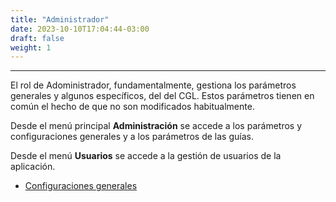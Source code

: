 ```yaml
---
title: "Administrador"
date: 2023-10-10T17:04:44-03:00
draft: false
weight: 1
---
```


---

El rol de Adoministrador, fundamentalmente, gestiona los parámetros generales y algunos específicos, del del CGL. Estos parámetros tienen en común el hecho de que no son modificados habitualmente.

Desde el menú principal **Administración** se accede a los parámetros y configuraciones generales y a los parámetros de las guías.

Desde el menú **Usuarios** se accede a la gestión de usuarios de la aplicación.

- [Configuraciones generales](../../funcionalidades/config/index.html)